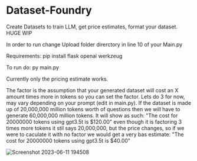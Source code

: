 # Dataset-Foundry
Create Datasets to train LLM, get price estimates, format your dataset. HUGE WIP

In order to run change Upload folder direrctory in line 10 of your Main.py

Requirements:
pip install flask openai werkzeug

To run do: py main.py

Currently only the pricing estimate works. 

The factor is the assumption that your generated dataset will cost an X amount times more in tokens so you can set the factor. Lets do 3 for now, may vary depending on your prompt (edit in main.py). If the dataset is made up of 20,000,000 million tokens worth of questions then we will have to generate 60,000,000 million tokens. It will show as such: "The cost for 20000000 tokens using gpt3.5t is $120.00" even though it is factoring 3 times more tokens it stil says 20,000,000, but the price changes, so if we were to caculate it with no factor we would get a very bas estimate: "The cost for 20000000 tokens using gpt3.5t is $40.00"

![Screenshot 2023-06-11 194508](https://github.com/NickWithBotronics/Dataset-Foundry/assets/122953474/d0d162b7-c97c-4d46-8a10-af6f6aa2dcea)
